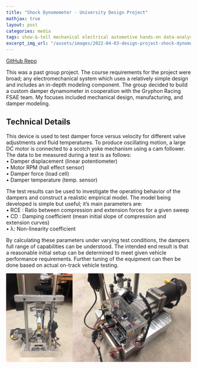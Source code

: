 ```yaml
---
title: "Shock Dynomometer - University Design Project"
mathjax: true
layout: post
categories: media
tags: show-&-tell mechanical electrical automotive hands-on data-analysis
excerpt_img_url: "/assets/images/2022-04-03-design-project-shock-dynomometer/571_574.png"
---
```


[GitHub Repo](https://github.com/orion-miller/University-of-Guelph-Projects/tree/main/Design_Project-Shock_Dynomometer)

This was a past group project. The course requirements for the project were broad; any electromechanical system which uses a relatively simple design and includes an in-depth modeling component. The group decided to build a custom damper dynamometer in cooperation with the Gryphon Racing FSAE team. My focuses included mechanical design, manufacturing, and damper modeling.

## Technical Details
This device is used to test damper force versus velocity for different valve adjustments and fluid temperatures. To produce oscillating motion, a large DC motor is connected to a scotch yoke mechanism using a cam follower. The data to be measured during a test is as follows:  
• Damper displacement (linear potentiometer)  
• Motor RPM (hall effect sensor)  
• Damper force (load cell)  
• Damper temperature (temp. sensor)  

The test results can be used to investigate the operating behavior of the dampers and construct a realistic empirical model. The model being developed is simple but useful; it’s main parameters are:  
• RCE : Ratio between compression and extension forces for a given sweep  
• CD : Damping coefficient (mean initial slope of compression and extension curves)  
• λ: Non-linearity coefficient  

By calculating these parameters under varying test conditions, the dampers full range of capabilities can be understood. The intended end result is that a reasonable initial setup can be determined to meet given vehicle performance requirements. Further tuning of the equipment can then be done based on actual on-track vehicle testing.

![Test](\assets\images\2022-04-03-design-project-shock-dynomometer\571_574.png)


